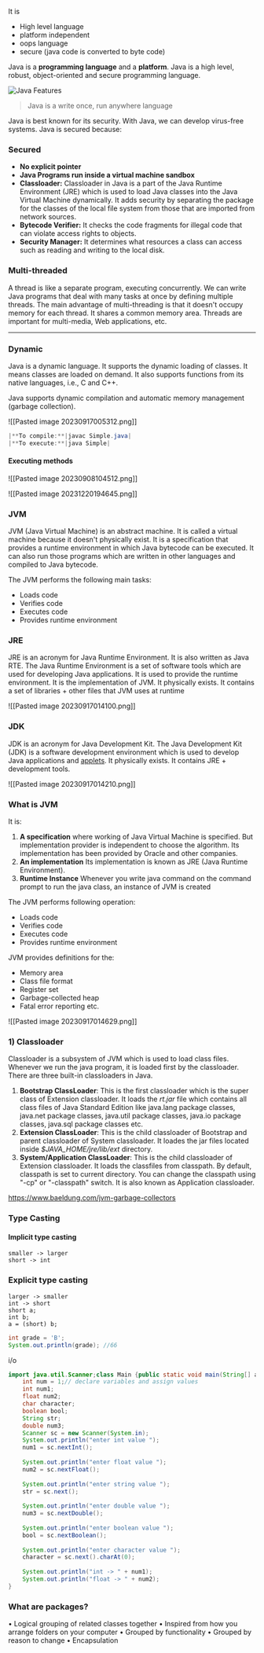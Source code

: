 It is 
- High level language
- platform independent
- oops language
- secure (java code is converted to byte code)

Java is a **programming language** and a **platform**. Java is a high level, robust, object-oriented and secure programming language.

![Java Features](https://static.javatpoint.com/images/core/java-features.png)

>Java is a write once, run anywhere language

Java is best known for its security. With Java, we can develop virus-free systems. Java is secured because:

### Secured
- **No explicit pointer**
- **Java Programs run inside a virtual machine sandbox**
- **Classloader:** Classloader in Java is a part of the Java Runtime Environment (JRE) which is used to load Java classes into the Java Virtual Machine dynamically. It adds security by separating the package for the classes of the local file system from those that are imported from network sources.
- **Bytecode Verifier:** It checks the code fragments for illegal code that can violate access rights to objects.
- **Security Manager:** It determines what resources a class can access such as reading and writing to the local disk.
### Multi-threaded

A thread is like a separate program, executing concurrently. We can write Java programs that deal with many tasks at once by defining multiple threads. The main advantage of multi-threading is that it doesn't occupy memory for each thread. It shares a common memory area. Threads are important for multi-media, Web applications, etc.

---

### Dynamic

Java is a dynamic language. It supports the dynamic loading of classes. It means classes are loaded on demand. It also supports functions from its native languages, i.e., C and C++.

Java supports dynamic compilation and automatic memory management (garbage collection).


![[Pasted image 20230917005312.png]]
```java
|**To compile:**|javac Simple.java|
|**To execute:**|java Simple|
```

#### Executing methods 

![[Pasted image 20230908104512.png]]

![[Pasted image 20231220194645.png]]

### JVM
JVM (Java Virtual Machine) is an abstract machine. It is called a virtual machine because it doesn't physically exist. It is a specification that provides a runtime environment in which Java bytecode can be executed. It can also run those programs which are written in other languages and compiled to Java bytecode.

The JVM performs the following main tasks:

- Loads code
- Verifies code
- Executes code
- Provides runtime environment
### JRE
JRE is an acronym for Java Runtime Environment. It is also written as Java RTE. The Java Runtime Environment is a set of software tools which are used for developing Java applications. It is used to provide the runtime environment. It is the implementation of JVM. It physically exists. It contains a set of libraries + other files that JVM uses at runtime

![[Pasted image 20230917014100.png]]
### JDK

JDK is an acronym for Java Development Kit. The Java Development Kit (JDK) is a software development environment which is used to develop Java applications and [applets](https://www.javatpoint.com/java-applet). It physically exists. It contains JRE + development tools.

![[Pasted image 20230917014210.png]]

### What is JVM
It is:

1. **A specification** where working of Java Virtual Machine is specified. But implementation provider is independent to choose the algorithm. Its implementation has been provided by Oracle and other companies.
2. **An implementation** Its implementation is known as JRE (Java Runtime Environment).
3. **Runtime Instance** Whenever you write java command on the command prompt to run the java class, an instance of JVM is created

The JVM performs following operation:

- Loads code
- Verifies code
- Executes code
- Provides runtime environment

JVM provides definitions for the:

- Memory area
- Class file format
- Register set
- Garbage-collected heap
- Fatal error reporting etc.

![[Pasted image 20230917014629.png]]
### 1) Classloader

Classloader is a subsystem of JVM which is used to load class files. Whenever we run the java program, it is loaded first by the classloader. There are three built-in classloaders in Java.

1. **Bootstrap ClassLoader**: This is the first classloader which is the super class of Extension classloader. It loads the _rt.jar_ file which contains all class files of Java Standard Edition like java.lang package classes, java.net package classes, java.util package classes, java.io package classes, java.sql package classes etc.
2. **Extension ClassLoader**: This is the child classloader of Bootstrap and parent classloader of System classloader. It loades the jar files located inside _$JAVA_HOME/jre/lib/ext_ directory.
3. **System/Application ClassLoader**: This is the child classloader of Extension classloader. It loads the classfiles from classpath. By default, classpath is set to current directory. You can change the classpath using "-cp" or "-classpath" switch. It is also known as Application classloader.

https://www.baeldung.com/jvm-garbage-collectors

### Type Casting

#### Implicit type casting

	smaller -> larger
	short -> int
### Explicit type casting
	larger -> smaller
	int -> short
	short a;
	int b;
	a = (short) b;

```java
int grade = 'B';
System.out.println(grade); //66
```



i/o

```java
import java.util.Scanner;class Main {public static void main(String[] args) {// declare variables and assign values
	int num = 1;// declare variables and assign values
	int num1;
	float num2;
	char character;
	boolean bool;
	String str;
	double num3;
	Scanner sc = new Scanner(System.in);
	System.out.println("enter int value ");
	num1 = sc.nextInt();
	
	System.out.println("enter float value ");
	num2 = sc.nextFloat();
	
	System.out.println("enter string value ");
	str = sc.next();
	
	System.out.println("enter double value ");
	num3 = sc.nextDouble();
	
	System.out.println("enter boolean value ");
	bool = sc.nextBoolean();
	
	System.out.println("enter character value ");
	character = sc.next().charAt(0);
	
	System.out.println("int -> " + num1);
	System.out.println("float -> " + num2);
}
```

### What are packages?

• Logical grouping of related classes together
• Inspired from how you arrange folders on your computer
• Grouped by functionality
• Grouped by reason to change
• Encapsulation


